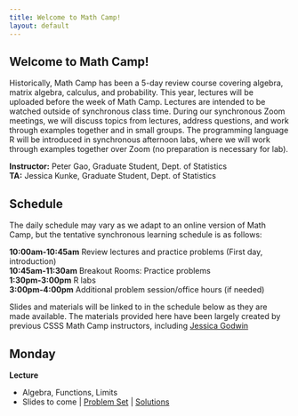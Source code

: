 ```yaml
---
title: Welcome to Math Camp!
layout: default
---
```


## Welcome to Math Camp!

Historically, Math Camp has been a 5-day review course covering algebra, matrix algebra, calculus, and probability. This year, lectures will be uploaded before the week of Math Camp. Lectures are intended to be watched outside of synchronous class time. During our synchronous Zoom meetings, we will discuss topics from lectures, address questions, and work through examples together and in small groups. The programming language R will be introduced in synchronous afternoon labs, where we will work through examples together over Zoom (no preparation is necessary for lab). 

  **Instructor:** Peter Gao, Graduate Student, Dept. of Statistics  
  **TA:** Jessica Kunke, Graduate Student, Dept. of Statistics    

## Schedule

The daily schedule may vary as we adapt to an online version of Math Camp, but the tentative synchronous learning schedule is as follows:  

  **10:00am-10:45am**  Review lectures and practice problems (First day, introduction)  
  **10:45am-11:30am**  Breakout Rooms: Practice problems  
  **1:30pm-3:00pm**    R labs  
  **3:00pm-4:00pm**    Additional problem session/office hours (if needed)  

Slides and materials will be linked to in the schedule below as they are made available. The materials provided here have been largely created by previous CSSS Math Camp instructors, including [Jessica Godwin](https://jlgodwin.github.io/MathCamp)

## Monday
**Lecture**
 * Algebra, Functions, Limits
 * Slides to come \| [Problem Set](https://peteragao.github.io/CSSS-Math-Camp-2021/ProblemSets/problemset1.pdf) \| [Solutions](https://peteragao.github.io//CSSS-Math-Camp-2021/ProblemSets/solutions1.pdf)
 
